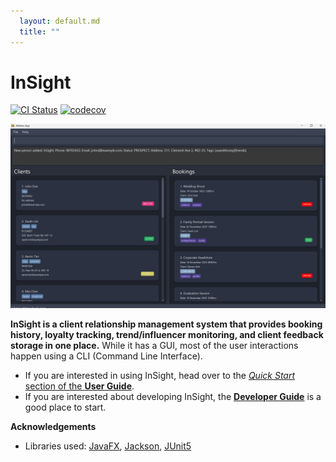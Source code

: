 ```yaml
---
  layout: default.md
  title: ""
---
```


# InSight

[![CI Status](https://github.com/ay2526s1-cs2103t-t08-1/tp/workflows/Java%20CI/badge.svg)](https://github.com/ay2526s1-cs2103t-t08-1/tp/actions)
[![codecov](https://codecov.io/gh/AY2526S1-CS2103T-T08-1/tp/graph/badge.svg?token=P8NG3WUOIJ)](https://codecov.io/gh/AY2526S1-CS2103T-T08-1/tp)

![Ui](images/Ui.png)

**InSight is a client relationship management system that provides booking history, loyalty tracking, trend/influencer monitoring, and client feedback storage in one place.** While it has a GUI, most of the user interactions happen using a CLI (Command Line Interface).

* If you are interested in using InSight, head over to the [_Quick Start_ section of the **User Guide**](UserGuide.html#quick-start).
* If you are interested about developing InSight, the [**Developer Guide**](DeveloperGuide.html) is a good place to start.


**Acknowledgements**

* Libraries used: [JavaFX](https://openjfx.io/), [Jackson](https://github.com/FasterXML/jackson), [JUnit5](https://github.com/junit-team/junit5)
